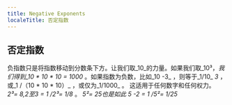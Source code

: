 ```yaml
---
title: Negative Exponents
localeTitle: 否定指数
---
```

## 否定指数

负指数只是将指数移动到分数条下方。让我们取_10_的力量。如果我们取_10³，_我们得到_10 \* 10 \* 10 = 1000_ 。如果指数为负数，比如_10 -3_ ，则等于_1/10_ _3_ ，或_1 /（10 \* 10 \* 10）_ ，或仅为_1/1000_ 。 这适用于任何数字和任何权力。 _2³=_ _8,2至3 = 1 /2³= 1/8_ 。 _5²= 25也是如此_ _5 -2 = 1 /5²= 1/25_